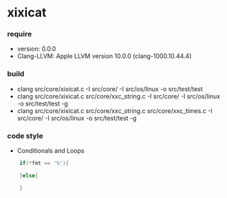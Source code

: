 # xixicat
### require
 * version: 0.0.0
 * Clang-LLVM: Apple LLVM version 10.0.0 (clang-1000.10.44.4)

### build
 * clang  src/core/xixicat.c -I src/core/ -I src/os/linux  -o src/test/test
 * clang  src/core/xixicat.c src/core/xxc_string.c -I src/core/ -I src/os/linux  -o src/test/test -g
 * clang  src/core/xixicat.c src/core/xxc_string.c src/core/xxc_times.c -I src/core/ -I src/os/linux  -o src/test/test -g

### code style
 * Conditionals and Loops
```c
    if(*fmt == '%'){

    }else{

    }
```